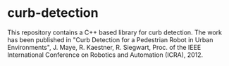 curb-detection
================================

This repository contains a C++ based library for curb detection. The work has been published in "Curb Detection for a Pedestrian Robot in Urban Environments", J. Maye, R. Kaestner, R. Siegwart, Proc. of the IEEE International Conference on Robotics and Automation (ICRA), 2012.
